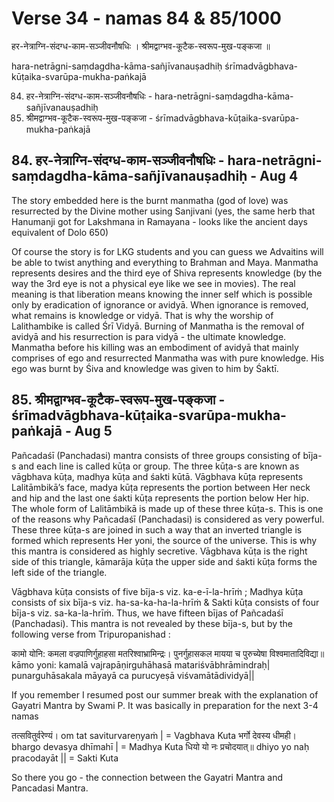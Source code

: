 # Verse 34 - namas 84 & 85/1000

हर-नेत्राग्नि-संदग्ध-काम-सञ्जीवनौषधिः ।
श्रीमद्वाग्भव-कूटैक-स्वरूप-मुख-पङ्कजा ॥

hara-netrāgni-saṃdagdha-kāma-sañjīvanauṣadhiḥ 
śrīmadvāgbhava-kūṭaika-svarūpa-mukha-paṅkajā

84. हर-नेत्राग्नि-संदग्ध-काम-सञ्जीवनौषधिः - hara-netrāgni-saṃdagdha-kāma-sañjīvanauṣadhiḥ
85. श्रीमद्वाग्भव-कूटैक-स्वरूप-मुख-पङ्कजा - śrīmadvāgbhava-kūṭaika-svarūpa-mukha-paṅkajā


## 84. हर-नेत्राग्नि-संदग्ध-काम-सञ्जीवनौषधिः - hara-netrāgni-saṃdagdha-kāma-sañjīvanauṣadhiḥ - Aug 4

The story embedded here is the burnt manmatha (god of love) was resurrected by the Divine mother using Sanjivani (yes, the same herb that Hanumanji got for Lakshmana in Ramayana - looks like the ancient days equivalent of Dolo 650)

Of course the story is for LKG students and you can guess we Advaitins will be able to twist anything and everything to Brahman and Maya. Manmatha represents desires and the third eye of Shiva represents knowledge (by the way the 3rd eye is not a physical eye like we see in movies). The real meaning is that liberation means knowing the inner self which is possible only by eradication of ignorance or avidyā. When ignorance is removed, what remains is knowledge or vidyā. That is why the worship of Lalithambike is called Śrī Vidyā. Burning of Manmatha is the removal of avidyā and his resurrection is para vidyā - the ultimate knowledge. Manmatha before his killing was an embodiment of avidyā that mainly comprises of ego and resurrected Manmatha was with pure knowledge. His ego was burnt by Śiva and knowledge was given to him by Śaktī. 

## 85. श्रीमद्वाग्भव-कूटैक-स्वरूप-मुख-पङ्कजा - śrīmadvāgbhava-kūṭaika-svarūpa-mukha-paṅkajā - Aug 5

Pañcadaśī (Panchadasi) mantra consists of three groups consisting of bīja-s and each line is called kūṭa or group. The three kūṭa-s are known as vāgbhava kūṭa,  madhya kūṭa and śakti kūtā. Vāgbhava kūṭa represents Lalitāmbikā’s face, madya kūṭa represents the portion between Her neck and hip and the last one śakti kūṭa represents the portion below Her hip. The whole form of Lalitāmbikā is made up of these three kūṭa-s. This is one of the reasons why Pañcadaśī (Panchadasi) is considered as very powerful. These three kūṭa-s are joined in such a way that an inverted triangle is formed which represents Her yoni, the source of the universe. This is why this mantra is considered as highly secretive. Vāgbhava kūṭa is the right side of this triangle, kāmarāja kūṭa the upper side and śakti kūṭa forms the left side of the triangle.

Vāgbhava kūṭa consists of five bīja-s viz. ka-e-ī-la-hrīṁ ; Madhya kūṭa consists of six bīja-s viz. ha-sa-ka-ha-la-hrīṁ & Sakti kūṭa consists of four bīja-s viz. sa-ka-la-hrīṁ. Thus, we have fifteen bījas of Pañcadaśī (Panchadasi). This mantra is not revealed by these bīja-s, but by the following verse from Tripuropanishad :

कामो योनि: कमला वज्रपाणिर्गुहाहसा मतरिश्वाभ्रामिन्द्रः। पुनर्गुहासकल मायया च पुरुच्येषा विश्वमातादिविद्या॥
kāmo yoni: kamalā vajrapāṇirguhāhasā matariśvābhrāmindraḥ| punarguhāsakala māyayā ca purucyeṣā viśvamātādividyā||

If you remember I resumed post our summer break with the explanation of Gayatri Mantra by Swami P.  It was basically in preparation for the next 3-4 namas 

तत्सवितुर्वरेण्यं। om tat saviturvareṇyaṁ | = Vagbhava Kuta 
भर्गो देवस्य धीमही। bhargo devasya dhīmahī | = Madhya Kuta
धियो यो नः प्रचोदयात्॥ dhiyo yo naḥ pracodayāt || = Sakti Kuta 

So there you go - the connection between the Gayatri Mantra and Pancadasi Mantra. 

